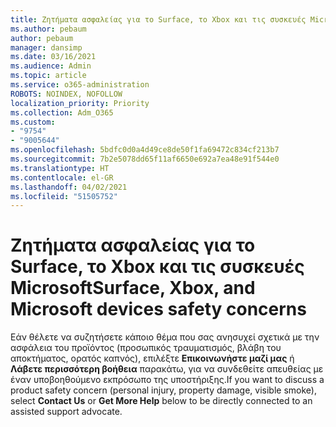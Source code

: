 ```yaml
---
title: Ζητήματα ασφαλείας για το Surface, το Xbox και τις συσκευές Microsoft
ms.author: pebaum
author: pebaum
manager: dansimp
ms.date: 03/16/2021
ms.audience: Admin
ms.topic: article
ms.service: o365-administration
ROBOTS: NOINDEX, NOFOLLOW
localization_priority: Priority
ms.collection: Adm_O365
ms.custom:
- "9754"
- "9005644"
ms.openlocfilehash: 5bdfc0d0a4d49ce8de50f1fa69472c834cf213b7
ms.sourcegitcommit: 7b2e5078dd65f11af6650e692a7ea48e91f544e0
ms.translationtype: HT
ms.contentlocale: el-GR
ms.lasthandoff: 04/02/2021
ms.locfileid: "51505752"
---
```

# <a name="surface-xbox-and-microsoft-devices-safety-concerns"></a><span data-ttu-id="bce94-102">Ζητήματα ασφαλείας για το Surface, το Xbox και τις συσκευές Microsoft</span><span class="sxs-lookup"><span data-stu-id="bce94-102">Surface, Xbox, and Microsoft devices safety concerns</span></span>

<span data-ttu-id="bce94-103">Εάν θέλετε να συζητήσετε κάποιο θέμα που σας ανησυχεί σχετικά με την ασφάλεια του προϊόντος (προσωπικός τραυματισμός, βλάβη του αποκτήματος, ορατός καπνός), επιλέξτε **Επικοινωνήστε μαζί μας** ή **Λάβετε περισσότερη βοήθεια** παρακάτω, για να συνδεθείτε απευθείας με έναν υποβοηθούμενο εκπρόσωπο της υποστήριξης.</span><span class="sxs-lookup"><span data-stu-id="bce94-103">If you want to discuss a product safety concern (personal injury, property damage, visible smoke), select **Contact Us** or **Get More Help** below to be directly connected to an assisted support advocate.</span></span>